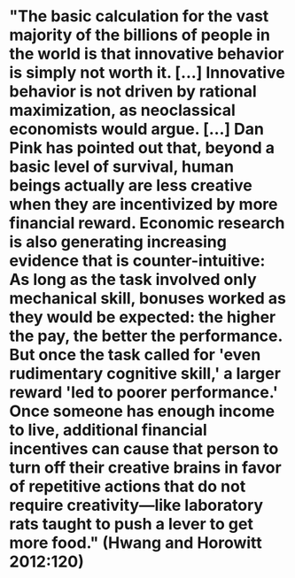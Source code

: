 # "The basic calculation for the vast majority of the billions of people in the world is that innovative behavior is simply not worth it. […] Innovative behavior is not driven by rational maximization, as neoclassical economists would argue. […] Dan Pink has pointed out that, beyond a basic level of survival, human beings actually are less creative when they are incentivized by more financial reward. Economic research is also generating increasing evidence that is counter-intuitive: As long as the task involved only mechanical skill, bonuses worked as they would be expected: the higher the pay, the better the performance. But once the task called for 'even rudimentary cognitive skill,' a larger reward 'led to poorer performance.' Once someone has enough income to live, additional financial incentives can cause that person to turn off their creative brains in favor of repetitive actions that do not require creativity―like laboratory rats taught to push a lever to get more food." (Hwang and Horowitt 2012:120)